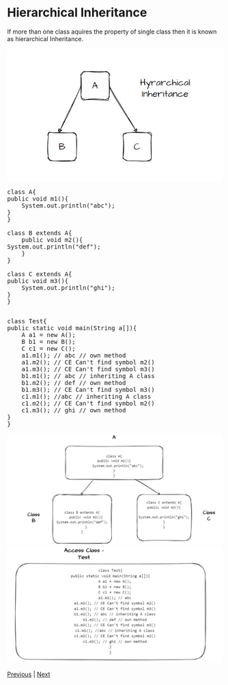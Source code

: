 # Hierarchical Inheritance

If more than one class aquires the property of single class then it is known as hierarchical Inheritance.

![](https://github.com/sudhansu-sek-panda/QSpider_Tutorial/blob/main/Core%20Java/class20/Resources/Hyrarchical.png)
<pre>
class A{
public void m1(){
    System.out.println("abc");
}
}

class B extends A{
    public void m2(){
System.out.println("def");
    }
}

class C extends A{
public void m3(){
    System.out.println("ghi");
}
}
</pre>
<pre>

class Test{
public static void main(String a[]){
    A a1 = new A();
    B b1 = new B();
    C c1 = new C();
    a1.m1(); // abc // own method
    a1.m2(); // CE Can't find symbol m2()
    a1.m3(); // CE Can't find symbol m3()
    b1.m1(); // abc // inheriting A class
    b1.m2(); // def // own method
    b1.m3(); // CE Can't find symbol m3()
    c1.m1(); //abc // inheriting A class
    c1.m2(); // CE Can't find symbol m2()
    c1.m3(); // ghi // own method
}
}
</pre>

![](https://github.com/sudhansu-sek-panda/QSpider_Tutorial/blob/main/Core%20Java/class20/Resources/Hyrarchical2.png)
![](https://github.com/sudhansu-sek-panda/QSpider_Tutorial/blob/main/Core%20Java/class20/Resources/Hyrarchi3.png)

[Previous](https://github.com/sudhansu-sek-panda/QSpider_Tutorial/blob/main/Core%20Java/class19/notes/Inheritance.md) | [Next](https://github.com/sudhansu-sek-panda/QSpider_Tutorial/blob/main/Core%20Java/class20/Notes/Hybrid.md)
